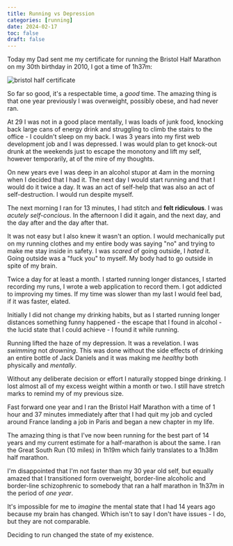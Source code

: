 ```yaml
--- 
title: Running vs Depression
categories: [running]
date: 2024-02-17
toc: false
draft: false
---
```

Today my Dad sent me my certificate for running the Bristol Half Marathon on
my 30th birthday in 2010, I got a time of 1h37m:

![bristol half certificate](/images/2024-02-17/bristol.jpg)

So far so good, it's a respectable time, a _good_ time. The amazing thing is
that one year previously I was overweight, possibly obese, and had never ran.

At 29 I was not in a good place mentally, I was loads of junk food, knocking
back large cans of energy drink and struggling to climb the stairs to the
office - I couldn't sleep on my back. I was 3 years into my first web
development job and I was depressed. I was would plan to get knock-out drunk
at the weekends just to escape the monotony and lift my self, however
temporarily, at of the mire of my thoughts.

On new years eve I was deep in an alcohol stupor at 4am in the morning when I
decided that I had it. The next day I would start running and that I would do
it twice a day. It was an act of self-help that was also an act of
self-destruction. I would run despite myself.

The next morning I ran for 13 minutes, I had stitch and **felt ridiculous**. I
was _acutely self-concious_. In the afternoon I did it again, and the next
day, and the day after and the day after that.

It was not easy but I also knew it wasn't an option. I would mechanically put
on my running clothes and my entire body was saying "no" and trying to make me
stay inside in safety. I was _scared_ of going outside, I _hated_ it. Going
outside was a "fuck you" to myself. My body had to go outside in spite of my
brain.

Twice a day for at least a month. I started running longer distances, I
started recording my runs, I wrote a web application to record them. I got
addicted to improving my times. If my time was slower than my last I would
feel bad, if it was faster, elated.

Initially I did not change my drinking habits, but as I started running longer
distances something funny happened - the escape that I found in alcohol - the
lucid state that I could achieve - I found it while running. 

Running lifted the haze of my depression. It was a revelation. I was
_swimming_ not _drowning_. This was done without the side effects of drinking
an entire bottle of Jack Daniels and it was making me _healthy_ both
physically and _mentally_.

Without any deliberate decision or effort I naturally stopped binge drinking.
I lost almost all of my excess weight within a month or two. I still have
stretch marks to remind my of my previous size.

Fast forward one year and I ran the Bristol Half Marathon with a time of 1
hour and 37 minutes immediately after that I had quit my job and cycled around
France landing a job in Paris and began a new chapter in my life.

The amazing thing is that I've now been running for the best part of 14 years
and my current estimate for a half-marathon is about the same. I ran the Great
South Run (10 miles) in 1h19m which fairly translates to a 1h38m half marathon.

I'm disappointed that I'm not faster than my 30 year old self, but equally
amazed that I transitioned form overweight, border-line alcoholic and
border-line schizophrenic to somebody that ran a half marathon in 1h37m in the
period of _one year_.

It's impossible for me to _imagine_ the mental state that I had 14 years ago
because my brain has changed. Which isn't to say I don't have issues - I do,
but they are not comparable.

Deciding to run changed the state of my existence.

